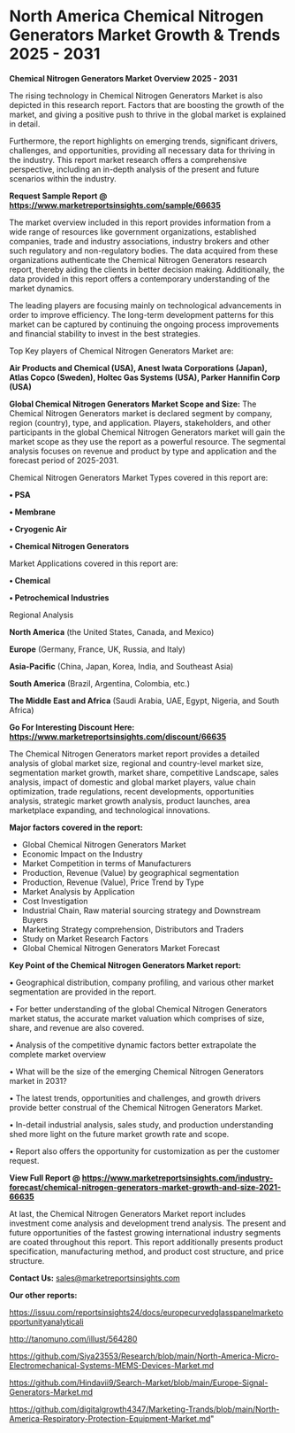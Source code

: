 # North America Chemical Nitrogen Generators Market Growth & Trends 2025 - 2031

<Strong> Chemical Nitrogen Generators Market Overview 2025 - 2031</strong>

The rising technology in Chemical Nitrogen Generators Market is also depicted in this research report. Factors that are boosting the growth of the market, and giving a positive push to thrive in the global market is explained in detail.

Furthermore, the report highlights on emerging trends, significant drivers, challenges, and opportunities, providing all necessary data for thriving in the industry. This report market research offers a comprehensive perspective, including an in-depth analysis of the present and future scenarios within the industry.

<strong>Request Sample Report @ <a href=https://www.marketreportsinsights.com/sample/66635>https://www.marketreportsinsights.com/sample/66635</a></strong>

The market overview included in this report provides information from a wide range of resources like government organizations, established companies, trade and industry associations, industry brokers and other such regulatory and non-regulatory bodies. The data acquired from these organizations authenticate the Chemical Nitrogen Generators research report, thereby aiding the clients in better decision making. Additionally, the data provided in this report offers a contemporary understanding of the market dynamics.

The leading players are focusing mainly on technological advancements in order to improve efficiency. The long-term development patterns for this market can be captured by continuing the ongoing process improvements and financial stability to invest in the best strategies.

Top Key players of Chemical Nitrogen Generators Market are:

<strong>Air Products and Chemical (USA), Anest Iwata Corporations (Japan), Atlas Copco (Sweden), Holtec Gas Systems (USA), Parker Hannifin Corp (USA)</strong>

<strong><b>Global Chemical Nitrogen Generators Market Scope and Size:</b></strong>
The Chemical Nitrogen Generators market is declared segment by company, region (country), type, and application. Players, stakeholders, and other participants in the global Chemical Nitrogen Generators market will gain the market scope as they use the report as a powerful resource. The segmental analysis focuses on revenue and product by type and application and the forecast period of 2025-2031.

Chemical Nitrogen Generators Market Types covered in this report are:

<strong>• PSA

• Membrane

• Cryogenic Air

• Chemical Nitrogen Generators</strong>

Market Applications covered in this report are:

<strong>• Chemical

• Petrochemical Industries</strong> 

Regional Analysis

<strong>North America</strong> (the United States, Canada, and Mexico)

<strong>Europe</strong> (Germany, France, UK, Russia, and Italy)

<strong>Asia-Pacific</strong> (China, Japan, Korea, India, and Southeast Asia)

<strong>South America</strong> (Brazil, Argentina, Colombia, etc.)

<strong>The Middle East and Africa</strong> (Saudi Arabia, UAE, Egypt, Nigeria, and South Africa)

<strong>Go For Interesting Discount Here: <a href=https://www.marketreportsinsights.com/discount/66635>https://www.marketreportsinsights.com/discount/66635</a></strong>

The Chemical Nitrogen Generators market report provides a detailed analysis of global market size, regional and country-level market size, segmentation market growth, market share, competitive Landscape, sales analysis, impact of domestic and global market players, value chain optimization, trade regulations, recent developments, opportunities analysis, strategic market growth analysis, product launches, area marketplace expanding, and technological innovations.

<strong><b>Major factors covered in the report:</b></strong>
<ul>
  <li>Global Chemical Nitrogen Generators Market </li>
  <li>Economic Impact on the Industry</li>
  <li>Market Competition in terms of Manufacturers</li>
  <li>Production, Revenue (Value) by geographical segmentation</li>
  <li>Production, Revenue (Value), Price Trend by Type</li>
  <li>Market Analysis by Application</li>
  <li>Cost Investigation</li>
  <li>Industrial Chain, Raw material sourcing strategy and Downstream Buyers</li>
  <li>Marketing Strategy comprehension, Distributors and Traders</li>
  <li>Study on Market Research Factors</li>
  <li>Global Chemical Nitrogen Generators Market Forecast</li>
</ul>

<strong><b>Key Point of the Chemical Nitrogen Generators Market report:</b></strong>

• Geographical distribution, company profiling, and various other market segmentation are provided in the report.

• For better understanding of the global Chemical Nitrogen Generators market status, the accurate market valuation which comprises of size, share, and revenue are also covered.

• Analysis of the competitive dynamic factors better extrapolate the complete market overview

• What will be the size of the emerging Chemical Nitrogen Generators market in 2031?

• The latest trends, opportunities and challenges, and growth drivers provide better construal of the Chemical Nitrogen Generators Market.

• In-detail industrial analysis, sales study, and production understanding shed more light on the future market growth rate and scope.

• Report also offers the opportunity for customization as per the customer request.

<strong><b>View Full Report @ <a href=https://www.marketreportsinsights.com/industry-forecast/chemical-nitrogen-generators-market-growth-and-size-2021-66635>https://www.marketreportsinsights.com/industry-forecast/chemical-nitrogen-generators-market-growth-and-size-2021-66635</a></b></strong>


At last, the Chemical Nitrogen Generators Market report includes investment come analysis and development trend analysis. The present and future opportunities of the fastest growing international industry segments are coated throughout this report. This report additionally presents product specification, manufacturing method, and product cost structure, and price structure.

<strong>Contact Us:</strong>
sales@marketreportsinsights.com

<strong>Our other reports:</strong>

<a href=https://issuu.com/reportsinsights24/docs/europecurvedglasspanelmarketopportunityanalyticali>https://issuu.com/reportsinsights24/docs/europecurvedglasspanelmarketopportunityanalyticali</a>

<a href=http://tanomuno.com/illust/564280>http://tanomuno.com/illust/564280</a>

<a href=https://github.com/Siya23553/Research/blob/main/North-America-Micro-Electromechanical-Systems-MEMS-Devices-Market.md>https://github.com/Siya23553/Research/blob/main/North-America-Micro-Electromechanical-Systems-MEMS-Devices-Market.md</a>

<a href=https://github.com/Hindavii9/Search-Market/blob/main/Europe-Signal-Generators-Market.md>https://github.com/Hindavii9/Search-Market/blob/main/Europe-Signal-Generators-Market.md</a>

<a href=https://github.com/digitalgrowth4347/Marketing-Trands/blob/main/North-America-Respiratory-Protection-Equipment-Market.md>https://github.com/digitalgrowth4347/Marketing-Trands/blob/main/North-America-Respiratory-Protection-Equipment-Market.md</a>"
